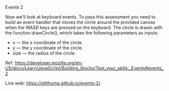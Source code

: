Events 2

Now we'll look at keyboard events. To pass this assessment you need to build an event handler that moves the circle around the provided canvas when the WASD keys are pressed on the keyboard. The circle is drawn with the function drawCircle(), which takes the following parameters as inputs:

- x — the x coordinate of the circle.
- y — the y coordinate of the circle.
- size — the radius of the circle.

Ref: https://developer.mozilla.org/en-US/docs/Learn/JavaScript/Building_blocks/Test_your_skills:_Events#events_2

Live web: https://gitthuma.github.io/events-2/
